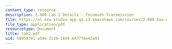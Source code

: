 ```yaml
---
content_type: resource
description: 2.000 Lab 2 Details - Tecumseh Transmission
file: https://ol-ocw-studio-app-qa.s3.amazonaws.com/courses/2-000-how-and-why-machines-work-spring-2002/58958781a54e2c2616d46477f6e42a93_lab2.pdf
file_type: application/pdf
resourcetype: Document
title: lab2.pdf
uid: 58958781-a54e-2c26-16d4-6477f6e42a93
---
```


